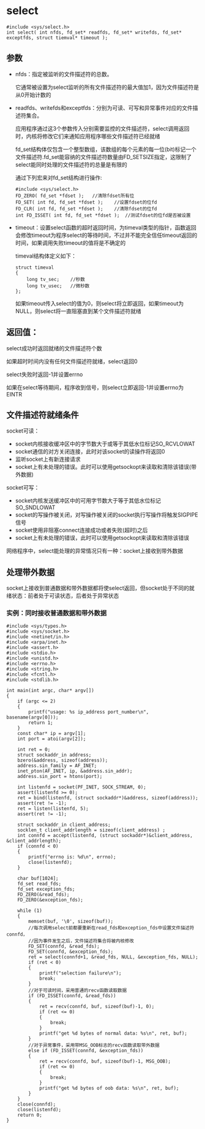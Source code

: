 # select

```
#include <sys/select.h>
int select( int nfds, fd_set* readfds, fd_set* writefds, fd_set* exceptfds, struct tiemval* timeout );
```

## 参数

- nfds：指定被监听的文件描述符的总数。

    它通常被设置为select监听的所有文件描述符的最大值加1，因为文件描述符是从0开始计数的

- readfds、writefds和exceptfds：分别为可读、可写和异常事件对应的文件描述符集合。

    应用程序通过这3个参数传入分别需要监控的文件描述符，select调用返回时，内核将修改它们来通知应用程序哪些文件描述符已经就绪

    fd_set结构体仅包含一个整型数组，该数组的每个元素的每一位(bit)标记一个文件描述符.fd_set能容纳的文件描述符数量由FD_SETSIZE指定，这限制了select能同时处理的文件描述符的总量是有限的

    通过下列宏来对fd_set结构进行操作:

    ```
    #include <sys/select.h>
    FD_ZERO( fd_set *fdset );   //清除fdset所有位
    FD_SET( int fd, fd_set *fdset );    //设置fdset的位fd
    FD_CLR( int fd, fd_set *fdset );    //清除fdset的位fd
    int FD_ISSET( int fd, fd_set *fdset );  //测试fdset的位fd是否被设置
    ```

- timeout：设置select函数的超时返回时间，为timeval类型的指针，函数返回会修改timeout为程序select的等待时间，不过并不能完全信任timeout返回的时间，如果调用失败timeout的值将是不确定的

    timeval结构体定义如下：
    ```
    struct timeval
    {
        long tv_sec;    //秒数
        long tv_usec;   //微秒数
    };
    ```
    如果timeout传入select的值为0，则select将立即返回，如果timeout为NULL，则select将一直阻塞直到某个文件描述符就绪

## 返回值：

select成功时返回就绪的文件描述符个数

如果超时时间内没有任何文件描述符就绪，select返回0

select失败时返回-1并设置errno

如果在select等待期间，程序收到信号，则select立即返回-1并设置errno为EINTR

## 文件描述符就绪条件

socket可读：

- socket内核接收缓冲区中的字节数大于或等于其低水位标记SO_RCVLOWAT
- socket通信的对方关闭连接，此时对该socket的读操作将返回0
- 监听socket上有新连接请求
- socket上有未处理的错误。此时可以使用getsockopt来读取和清除该错误(带外数据)

socket可写：

- socket内核发送缓冲区中的可用字节数大于等于其低水位标记SO_SNDLOWAT
- socket的写操作被关闭，对写操作被关闭的socket执行写操作将触发SIGPIPE信号
- socket使用非阻塞connect连接成功或者失败(超时)之后
- socket上有未处理的错误，此时可以使用getsockopt来读取和清除该错误

网络程序中，select能处理的异常情况只有一种：socket上接收到带外数据

## 处理带外数据

socket上接收到普通数据和带外数据都将使select返回，但socket处于不同的就绪状态：前者处于可读状态，后者处于异常状态

### 实例：同时接收普通数据和带外数据

```
#include <sys/types.h>
#include <sys/socket.h>
#include <netinet/in.h>
#include <arpa/inet.h>
#include <assert.h>
#include <stdio.h>
#include <unistd.h>
#include <errno.h>
#include <string.h>
#include <fcntl.h>
#include <stdlib.h>

int main(int argc, char* argv[])
{
    if (argc <= 2)
    {
        printf("usage: %s ip_address port_number\n", basename(argv[0]));
        return 1;
    }
    const char* ip = argv[1];
    int port = atoi(argv[2]);

    int ret = 0;
    struct sockaddr_in address;
    bzero(&address, sizeof(address));
    address.sin_family = AF_INET;
    inet_pton(AF_INET, ip, &address.sin_addr);
    address.sin_port = htons(port);

    int listenfd = socket(PF_INET, SOCK_STREAM, 0);
    assert(listenfd >= 0);
    ret = bind(listenfd, (struct sockaddr*)&address, sizeof(address));
    assert(ret != -1);
    ret = listen(listenfd, 5);
    assert(ret != -1);

    struct sockaddr_in client_address;
    socklen_t client_addrlength = sizeof(client_address) ;
    int connfd = accept(listenfd, (struct sockaddr*)&client_address, &client_addrlength);
    if (connfd < 0)
    {
        printf("errno is: %d\n", errno);
        close(listenfd);
    }

    char buf[1024];
    fd_set read_fds;
    fd_set exception_fds;
    FD_ZERO(&read_fds);
    FD_ZERO(&exception_fds);

    while (1)
    {
        memset(buf, '\0', sizeof(buf));
        //每次调用select前都要重新在read_fds和exception_fds中设置文件描述符connfd，
        //因为事件发生之后，文件描述符集合将被内核修改
        FD_SET(connfd, &read_fds);
        FD_SET(connfd, &exception_fds);
        ret = select(connfd+1, &read_fds, NULL, &exception_fds, NULL);
        if (ret < 0)
        {
            printf("selection failure\n");
            break;
        }
        //对于可读时间，采用普通的recv函数读取数据
        if (FD_ISSET(connfd, &read_fds))
        {
            ret = recv(connfd, buf, sizeof(buf)-1, 0);
            if (ret <= 0)
            {
                break;
            }
            printf("get %d bytes of normal data: %s\n", ret, buf);
        }
        //对于异常事件，采用带MSG_OOB标志的recv函数读取带外数据
        else if (FD_ISSET(connfd, &exception_fds))
        {
            ret = recv(connfd, buf, sizeof(buf)-1, MSG_OOB);
            if (ret <= 0)
            {
                break;
            }
            printf("get %d bytes of oob data: %s\n", ret, buf);
        }
    }
    close(connfd);
    close(listenfd);
    return 0;
}
```
